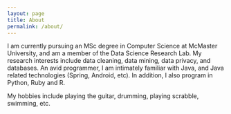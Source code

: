 ```yaml
---
layout: page
title: About
permalink: /about/
---
```


I am currently pursuing an MSc degree in Computer Science at McMaster University, and am a member of the Data Science Research Lab. My research interests include data cleaning, data mining, data privacy, and databases. An avid programmer, I am intimately familiar with Java, and Java related technologies (Spring, Android, etc). In addition, I also program in Python, Ruby and R.

My hobbies include playing the guitar, drumming, playing scrabble, swimming, etc.
